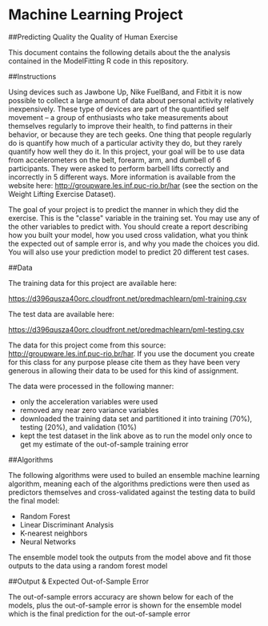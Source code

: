 # Machine Learning Project
##Predicting Quality the Quality of Human Exercise

This document contains the following details about the the analysis contained in the ModelFitting R code in this repository.

##Instructions

Using devices such as Jawbone Up, Nike FuelBand, and Fitbit it is now possible to collect a large amount of data about personal activity relatively inexpensively. These type of devices are part of the quantified self movement – a group of enthusiasts who take measurements about themselves regularly to improve their health, to find patterns in their behavior, or because they are tech geeks. One thing that people regularly do is quantify how much of a particular activity they do, but they rarely quantify how well they do it. In this project, your goal will be to use data from accelerometers on the belt, forearm, arm, and dumbell of 6 participants. They were asked to perform barbell lifts correctly and incorrectly in 5 different ways. More information is available from the website here: http://groupware.les.inf.puc-rio.br/har (see the section on the Weight Lifting Exercise Dataset). 

The goal of your project is to predict the manner in which they did the exercise. This is the "classe" variable in the training set. You may use any of the other variables to predict with. You should create a report describing how you built your model, how you used cross validation, what you think the expected out of sample error is, and why you made the choices you did. You will also use your prediction model to predict 20 different test cases. 

##Data

The training data for this project are available here: 

https://d396qusza40orc.cloudfront.net/predmachlearn/pml-training.csv

The test data are available here: 

https://d396qusza40orc.cloudfront.net/predmachlearn/pml-testing.csv

The data for this project come from this source: http://groupware.les.inf.puc-rio.br/har. If you use the document you create for this class for any purpose please cite them as they have been very generous in allowing their data to be used for this kind of assignment. 

The data were processed in the following manner:
- only the acceleration variables were used
- removed any near zero variance variables
- downloaded the training data set and partitioned it into training (70%), testing (20%), and validation (10%)
- kept the test dataset in the link above as to run the model only once to get my estimate of the out-of-sample training error

##Algorithms

The following algorithms were used to builed an ensemble machine learning algorithm, meaning each of the algorithms predictions were then used as predictors themselves and cross-validated against the testing data to build the final model:

- Random Forest
- Linear Discriminant Analysis
- K-nearest neighbors
- Neural Networks

The ensemble model took the outputs from the model above and fit those outputs to the data using a random forest model

##Output & Expected Out-of-Sample Error

The out-of-sample errors accuracy are shown below for each of the models, plus the out-of-sample error is shown for the ensemble model which is the final prediction for the out-of-sample error
